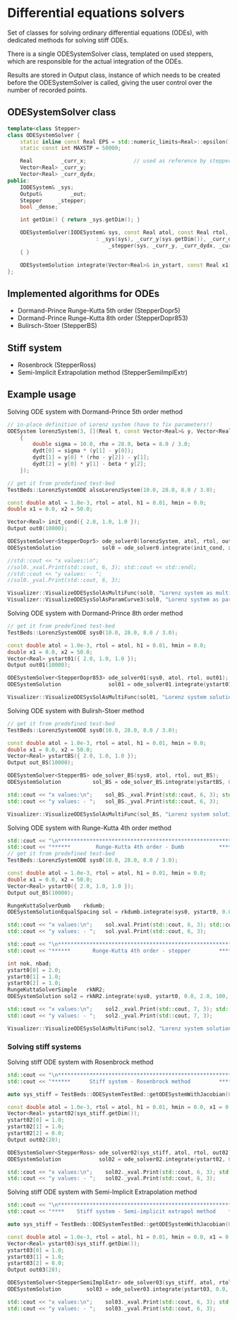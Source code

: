 # Differential equations solvers

Set of classes for solving ordinary differential equations (ODEs), with dedicated methods for solving stiff ODEs.

There is a single ODESystemSolver class, templated on used steppers, which are responsible for the actual integration of the ODEs.

Results are stored in Output class, instance of which needs to be created before the ODESystemSolver is called, giving the user control over the number of recorded points.

## ODESystemSolver class

~~~C++
template<class Stepper>
class ODESystemSolver {
	static inline const Real EPS = std::numeric_limits<Real>::epsilon();
	static const int MAXSTP = 50000;

	Real         _curr_x;               // used as reference by stepper!
	Vector<Real> _curr_y;
	Vector<Real> _curr_dydx;
public:
	IODESystem& _sys;
	Output&			_out;
	Stepper     _stepper;
	bool _dense;

	int getDim() { return _sys.getDim(); }

	ODESystemSolver(IODESystem& sys, const Real atol, const Real rtol, Output& out)
							: _sys(sys), _curr_y(sys.getDim()), _curr_dydx(sys.getDim()), _dense(out.dense), _out(out),
								_stepper(sys, _curr_y, _curr_dydx, _curr_x, atol, rtol, out.dense)
	{ }

	ODESystemSolution integrate(Vector<Real>& in_ystart, const Real x1, Real x2, Real h1, const Real hmin);
};
~~~

## Implemented algorithms for ODEs
- Dormand-Prince Runge-Kutta 5th order (StepperDopr5)
- Dormand-Prince Runge-Kutta 8th order (StepperDopr853)
- Bulirsch-Stoer (StepperBS)

## Stiff system
- Rosenbrock (StepperRoss)
- Semi-Implicit Extrapolation method (StepperSemiImplExtr)

## Example usage

Solving ODE system with Dormand-Prince 5th order method

~~~C++
// in-place definition of Lorenz system (have to fix parameters!)
ODESystem lorenzSystem(3, [](Real t, const Vector<Real>& y, Vector<Real>& dydt)
	{
		double sigma = 10.0, rho = 28.0, beta = 8.0 / 3.0;
		dydt[0] = sigma * (y[1] - y[0]);
		dydt[1] = y[0] * (rho - y[2]) - y[1];
		dydt[2] = y[0] * y[1] - beta * y[2];
	});

// get it from predefined test-bed 
TestBeds::LorenzSystemODE alsoLorenzSystem(10.0, 28.0, 8.0 / 3.0);

const double atol = 1.0e-3, rtol = atol, h1 = 0.01, hmin = 0.0;
double x1 = 0.0, x2 = 50.0;

Vector<Real> init_cond({ 2.0, 1.0, 1.0 });
Output out0(10000);

ODESystemSolver<StepperDopr5> ode_solver0(lorenzSystem, atol, rtol, out0);
ODESystemSolution             sol0 = ode_solver0.integrate(init_cond, x1, x2, h1, hmin);

//std::cout << "x values:\n";
//sol0._xval.Print(std::cout, 6, 3); std::cout << std::endl;
//std::cout << "y values: - ";
//sol0._yval.Print(std::cout, 6, 3);

Visualizer::VisualizeODESysSolAsMultiFunc(sol0, "Lorenz system as multi function", "lorenz_1_as_multi_func.txt");
Visualizer::VisualizeODESysSolAsParamCurve3(sol0, "Lorenz system as parametric curve", "demo5_lorenz_system_as_parametric_curve.txt");
~~~

Solving ODE system with Dormand-Prince 8th order method

~~~C++
// get it from predefined test-bed 
TestBeds::LorenzSystemODE sys0(10.0, 28.0, 8.0 / 3.0);

const double atol = 1.0e-3, rtol = atol, h1 = 0.01, hmin = 0.0;
double x1 = 0.0, x2 = 50.0;
Vector<Real> ystart01({ 2.0, 1.0, 1.0 });
Output out01(10000);

ODESystemSolver<StepperDopr853> ode_solver01(sys0, atol, rtol, out01);
ODESystemSolution               sol01 = ode_solver01.integrate(ystart01, 0.0, 2.0, h1, hmin);

Visualizer::VisualizeODESysSolAsMultiFunc(sol01, "Lorenz system solution - Dormand 8th order", "lorenz_dormand8.txt");
~~~

Solving ODE system with Bulirsh-Stoer method

~~~C++
// get it from predefined test-bed 
TestBeds::LorenzSystemODE sys0(10.0, 28.0, 8.0 / 3.0);

const double atol = 1.0e-3, rtol = atol, h1 = 0.01, hmin = 0.0;
double x1 = 0.0, x2 = 50.0;
Vector<Real> ystartBS({ 2.0, 1.0, 1.0 });
Output out_BS(10000);

ODESystemSolver<StepperBS> ode_solver_BS(sys0, atol, rtol, out_BS);
ODESystemSolution          sol_BS = ode_solver_BS.integrate(ystartBS, 0.0, 2.0, h1, hmin);

std::cout << "x values:\n";    sol_BS._xval.Print(std::cout, 6, 3); std::cout << std::endl;
std::cout << "y values: - ";   sol_BS._yval.Print(std::cout, 6, 3);

Visualizer::VisualizeODESysSolAsMultiFunc(sol_BS, "Lorenz system solution - Bulirsch-Stoer", "lorenz_bulirsch_stoer.txt");
~~~

Solving ODE system with Runge-Kutta 4th order method

~~~C++
std::cout << "\n***********************************************************\n";
std::cout << "******        Runge-Kutta 4th order - Dumb           ******\n";
// get it from predefined test-bed 
TestBeds::LorenzSystemODE sys0(10.0, 28.0, 8.0 / 3.0);

const double atol = 1.0e-3, rtol = atol, h1 = 0.01, hmin = 0.0;
double x1 = 0.0, x2 = 50.0;
Vector<Real> ystart0({ 2.0, 1.0, 1.0 });
Output out_BS(10000);

RungeKuttaSolverDumb    rkdumb;
ODESystemSolutionEqualSpacing sol = rkdumb.integrate(sys0, ystart0, 0.0, 2.0, 20);

std::cout << "x values:\n";    sol.xval.Print(std::cout, 6, 3); std::cout << std::endl;
std::cout << "y values: - ";   sol.yval.Print(std::cout, 6, 3);

std::cout << "\n***********************************************************\n";
std::cout << "******       Runge-Kutta 4th order - stepper         ******\n";

int nok, nbad;
ystart0[0] = 2.0;
ystart0[1] = 1.0;
ystart0[2] = 1.0;
RungeKuttaSolverSimple   rkNR2;
ODESystemSolution sol2 = rkNR2.integrate(sys0, ystart0, 0.0, 2.0, 100, 0.1, 1e-06, h1, hmin, nok, nbad);

std::cout << "x values:\n";    sol2._xval.Print(std::cout, 7, 3); std::cout << std::endl;
std::cout << "y values: - ";   sol2._yval.Print(std::cout, 7, 3);

Visualizer::VisualizeODESysSolAsMultiFunc(sol2, "Lorenz system solution - RK 4th order", "lorenz_RK_4th.txt");
~~~

### Solving stiff systems

Solving stiff ODE system with Rosenbrock method

~~~C++
std::cout << "\n***********************************************************\n";
std::cout << "******      Stiff system - Rosenbrock method         ******\n";

auto sys_stiff = TestBeds::ODESystemTestBed::getODESystemWithJacobian(0);

const double atol = 1.0e-3, rtol = atol, h1 = 0.01, hmin = 0.0, x1 = 0.0, x2 = 2.0;
Vector<Real> ystart02(sys_stiff.getDim());
ystart02[0] = 1.0;
ystart02[1] = 1.0;
ystart02[2] = 0.0;
Output out02(20);

ODESystemSolver<StepperRoss> ode_solver02(sys_stiff, atol, rtol, out02);
ODESystemSolution            sol02 = ode_solver02.integrate(ystart02, 0.0, 50.0, h1, hmin);

std::cout << "x values:\n";    sol02._xval.Print(std::cout, 6, 3); std::cout << std::endl;
std::cout << "y values: - ";   sol02._yval.Print(std::cout, 6, 3);
~~~

Solving stiff ODE system with Semi-Implicit Extrapolation method

~~~C++
std::cout << "\n***********************************************************\n";
std::cout << "****    Stiff system - Semi-implicit extrapol method    ***\n";

auto sys_stiff = TestBeds::ODESystemTestBed::getODESystemWithJacobian(0);

const double atol = 1.0e-3, rtol = atol, h1 = 0.01, hmin = 0.0, x1 = 0.0, x2 = 2.0;
Vector<Real> ystart03(sys_stiff.getDim());
ystart03[0] = 1.0;
ystart03[1] = 1.0;
ystart03[2] = 0.0;
Output out03(20);

ODESystemSolver<StepperSemiImplExtr> ode_solver03(sys_stiff, atol, rtol, out03);
ODESystemSolution        sol03 = ode_solver03.integrate(ystart03, 0.0, 50.0, h1, hmin);

std::cout << "x values:\n";    sol03._xval.Print(std::cout, 6, 3); std::cout << std::endl;
std::cout << "y values: - ";   sol03._yval.Print(std::cout, 6, 3);
~~~
